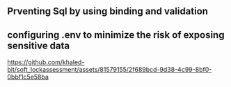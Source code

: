 ## Prventing Sql by using binding and validation
## configuring .env to minimize the risk of exposing sensitive data 


https://github.com/khaled-bit/soft_lockassessment/assets/81579155/2f689bcd-9d38-4c99-8bf0-0bbf1c5e58ba

